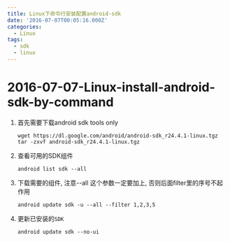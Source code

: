 ```yaml
---
title: Linux下命令行安装配置android-sdk
date: '2016-07-07T00:05:16.000Z'
categories:
  - Linux
tags:
  - sdk
  - linux
---
```


# 2016-07-07-Linux-install-android-sdk-by-command

1. 首先需要下载android sdk tools only

   ```text
   wget https://dl.google.com/android/android-sdk_r24.4.1-linux.tgz
   tar -zxvf android-sdk_r24.4.1-linux.tgz
   ```

2. 查看可用的SDK组件

   ```text
   android list sdk --all
   ```

3. 下载需要的组件, 注意--all 这个参数一定要加上, 否则后面filter里的序号不起作用

   ```text
   android update sdk -u --all --filter 1,2,3,5
   ```

4. 更新已安装的`SDK`

   ```text
   android update sdk --no-ui
   ```

